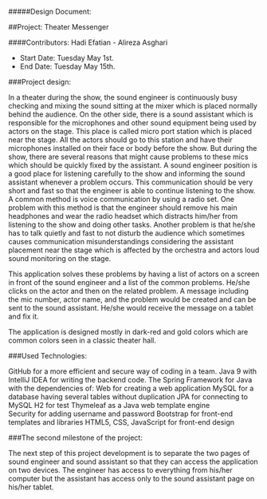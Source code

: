#####Design Document:

##Project:  Theater Messenger 

####Contributors:  Hadi Efatian - Alireza Asghari

- Start Date:  Tuesday May 1st.
- End Date:   Tuesday May 15th.


###Project design:

In a theater during the show, the sound engineer is continuously busy checking and mixing the sound sitting at the mixer which is placed normally behind the audience. On the other side, there is a sound assistant which is responsible for the microphones and other sound equipment being used by actors on the stage. This place is called micro port station which is placed near the stage. All the actors should go to this station and have their microphones installed on their face or body before the show. But during the show, there are several reasons that might cause problems to these mics which should be quickly fixed by the assistant. 
A sound engineer position is a good place for listening carefully to the show and informing the sound assistant whenever a problem occurs. This communication should be very short and fast so that the engineer is able to continue listening to the show. 
A common method is voice communication by using a radio set. One problem with this method is that the engineer should remove his main headphones and wear the radio headset which distracts him/her from listening to the show and doing other tasks. Another problem is that he/she has to talk quietly and fast to not disturb the audience which sometimes causes communication misunderstandings considering the assistant placement near the stage which is affected by the orchestra and actors loud sound monitoring on the stage.


This application solves these problems by having a list of actors on a screen in front of the sound engineer and a list of the common problems. He/she clicks on the actor and then on the related problem.  A message including the mic number, actor name, and the problem would be created and can be sent to the sound assistant. He/she would receive the message on a tablet and fix it.


The application is designed mostly in dark-red and gold colors which are common colors seen in a classic theater hall. 



###Used Technologies:

GitHub for a more efficient and secure way of coding in a team. 
Java 9 with IntelliJ IDEA for writing the backend code.
The Spring Framework for Java with the dependencies of:
Web for creating a web application
MySQL for a database having several tables without duplication
JPA for connecting to MySQL
H2 for test 
Thymeleaf as a Java web template engine  
Security for adding username and password
Bootstrap for front-end templates and libraries
HTML5, CSS, JavaScript for front-end design


###The second milestone of the project:

The next step of this project development is to separate the two pages of sound engineer and sound assistant so that they can access the application on two devices. The engineer has access to everything from his/her computer but the assistant has access only to the sound assistant page on his/her tablet.

